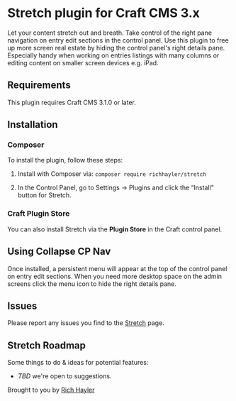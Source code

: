 # Stretch plugin for Craft CMS 3.x
Let your content stretch out and breath. Take control of the right pane navigation on entry edit sections in the control panel. Use this plugin to free up more screen real estate by hiding the control panel's right details pane. Especially handy when working on entries listings with many columns or editing content on smaller screen devices e.g. iPad.

## Requirements
This plugin requires Craft CMS 3.1.0 or later.

## Installation
### Composer
To install the plugin, follow these steps:

1. Install with Composer via:
   `composer require richhayler/stretch`

3. In the Control Panel, go to Settings → Plugins and click the “Install” button for Stretch.

### Craft Plugin Store
You can also install Stretch via the **Plugin Store** in the Craft control panel.

## Using Collapse CP Nav
Once installed, a persistent menu will appear at the top of the control panel on entry edit sections. When you need more desktop space on the admin screens click the menu icon to hide the right details pane.

## Issues
Please report any issues you find to the [Stretch](https://github.com/richhayler/stretch/issues) page.

## Stretch Roadmap
Some things to do & ideas for potential features:

* _TBD_ we're open to suggestions.

Brought to you by [Rich Hayler](https://richhayler.com/)
